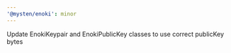 ```yaml
---
'@mysten/enoki': minor
---
```


Update EnokiKeypair and EnokiPublicKey classes to use correct publicKey bytes
